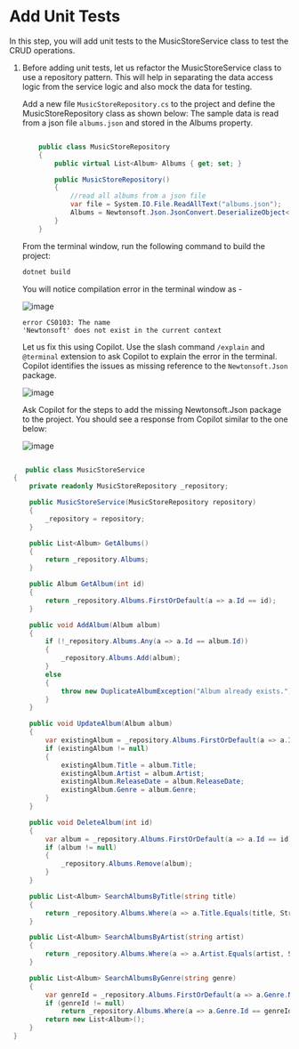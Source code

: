 # Add Unit Tests

In this step, you will add unit tests to the MusicStoreService class to test the CRUD operations.

1. Before adding unit tests, let us refactor the MusicStoreService class to use a repository pattern. This will help in separating the data access logic from the service logic and also mock the data for testing.

   Add a new file `MusicStoreRepository.cs` to the project and define the MusicStoreRepository class as shown below:
   The sample data is read from a json file `albums.json` and stored in the Albums property.

   ```csharp

       public class MusicStoreRepository
       {
           public virtual List<Album> Albums { get; set; }

           public MusicStoreRepository()
           {
               //read all albums from a json file
               var file = System.IO.File.ReadAllText("albums.json");
               Albums = Newtonsoft.Json.JsonConvert.DeserializeObject<List<Album>>(file);
           }
       }

   ```

   From the terminal window, run the following command to build the project:

   ```bash
   dotnet build
   ```

   You will notice compilation error in the terminal window as -

   ![image](https://github.com/user-attachments/assets/ffed5e59-e336-4bb5-87be-b47c4d0ece39)

   ```text
   error CS0103: The name
   'Newtonsoft' does not exist in the current context
   ```

   Let us fix this using Copilot. Use the slash command `/explain` and `@terminal` extension to ask Copilot to explain the error in the terminal. Copilot identifies the issues as missing reference to the `Newtonsoft.Json` package.

   ![image](https://github.com/user-attachments/assets/ae03ffa6-9a49-4aab-b003-95601909edfd)

   Ask Copilot for the steps to add the missing Newtonsoft.Json package to the project. You should see a response from Copilot similar to the one below:

   ![image](https://github.com/user-attachments/assets/03602edb-decb-4ac3-9ce9-f497750e30cd)

```csharp

    public class MusicStoreService
 {
     private readonly MusicStoreRepository _repository;

     public MusicStoreService(MusicStoreRepository repository)
     {
         _repository = repository;
     }

     public List<Album> GetAlbums()
     {
         return _repository.Albums;
     }

     public Album GetAlbum(int id)
     {
         return _repository.Albums.FirstOrDefault(a => a.Id == id);
     }

     public void AddAlbum(Album album)
     {
         if (!_repository.Albums.Any(a => a.Id == album.Id))
         {
             _repository.Albums.Add(album);
         }
         else
         {
             throw new DuplicateAlbumException("Album already exists.");
         }
     }

     public void UpdateAlbum(Album album)
     {
         var existingAlbum = _repository.Albums.FirstOrDefault(a => a.Id == album.Id);
         if (existingAlbum != null)
         {
             existingAlbum.Title = album.Title;
             existingAlbum.Artist = album.Artist;
             existingAlbum.ReleaseDate = album.ReleaseDate;
             existingAlbum.Genre = album.Genre;
         }
     }

     public void DeleteAlbum(int id)
     {
         var album = _repository.Albums.FirstOrDefault(a => a.Id == id);
         if (album != null)
         {
             _repository.Albums.Remove(album);
         }
     }

     public List<Album> SearchAlbumsByTitle(string title)
     {
         return _repository.Albums.Where(a => a.Title.Equals(title, StringComparison.OrdinalIgnoreCase)).ToList();
     }

     public List<Album> SearchAlbumsByArtist(string artist)
     {
         return _repository.Albums.Where(a => a.Artist.Equals(artist, StringComparison.OrdinalIgnoreCase)).ToList();
     }

     public List<Album> SearchAlbumsByGenre(string genre)
     {
         var genreId = _repository.Albums.FirstOrDefault(a => a.Genre.Name.Equals(genre, StringComparison.OrdinalIgnoreCase))?.Genre.Id;
         if (genreId != null)
             return _repository.Albums.Where(a => a.Genre.Id == genreId).ToList();
         return new List<Album>();
     }
 }

```

